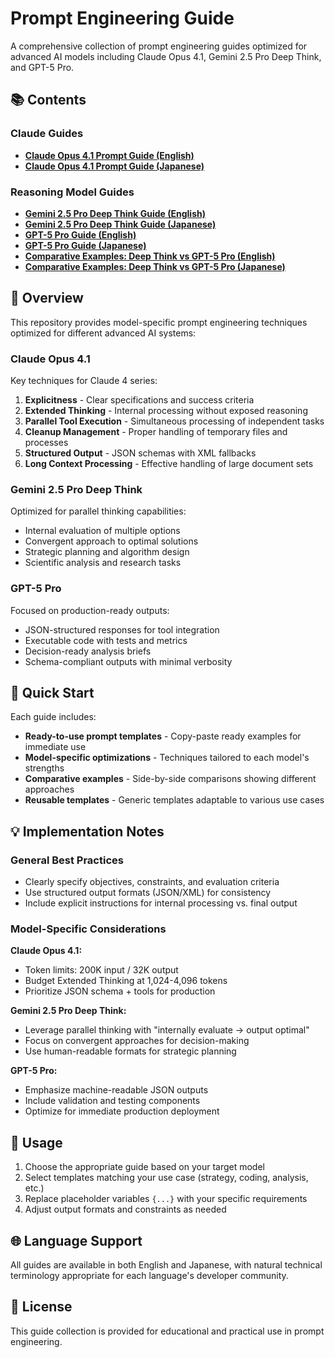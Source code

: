 # Prompt Engineering Guide

A comprehensive collection of prompt engineering guides optimized for advanced AI models including Claude Opus 4.1, Gemini 2.5 Pro Deep Think, and GPT-5 Pro.

## 📚 Contents

### Claude Guides
- **[Claude Opus 4.1 Prompt Guide (English)](claude-guides/Prompt_Guide_for_Opus_4_1_EN.md)**
- **[Claude Opus 4.1 Prompt Guide (Japanese)](claude-guides/Prompt_Guide_for_Opus_4_1_JA.md)**

### Reasoning Model Guides
- **[Gemini 2.5 Pro Deep Think Guide (English)](reasoning-model-guides/Prompt_Guide_for_Deep_Think_EN.md)**
- **[Gemini 2.5 Pro Deep Think Guide (Japanese)](reasoning-model-guides/Prompt_Guide_for_Deep_Think_JA.md)**
- **[GPT-5 Pro Guide (English)](reasoning-model-guides/Prompt_Guide_for_GPT-5_Pro_EN.md)**
- **[GPT-5 Pro Guide (Japanese)](reasoning-model-guides/Prompt_Guide_for_GPT-5_Pro_JA.md)**
- **[Comparative Examples: Deep Think vs GPT-5 Pro (English)](reasoning-model-guides/Prompt_Examples_Deep_Think_GPT-5_Pro_EN.md)**
- **[Comparative Examples: Deep Think vs GPT-5 Pro (Japanese)](reasoning-model-guides/Prompt_Examples_Deep_Think_GPT-5_Pro_JA.md)**

## 🎯 Overview

This repository provides model-specific prompt engineering techniques optimized for different advanced AI systems:

### Claude Opus 4.1
Key techniques for Claude 4 series:
1. **Explicitness** - Clear specifications and success criteria
2. **Extended Thinking** - Internal processing without exposed reasoning
3. **Parallel Tool Execution** - Simultaneous processing of independent tasks
4. **Cleanup Management** - Proper handling of temporary files and processes
5. **Structured Output** - JSON schemas with XML fallbacks
6. **Long Context Processing** - Effective handling of large document sets

### Gemini 2.5 Pro Deep Think
Optimized for parallel thinking capabilities:
- Internal evaluation of multiple options
- Convergent approach to optimal solutions
- Strategic planning and algorithm design
- Scientific analysis and research tasks

### GPT-5 Pro
Focused on production-ready outputs:
- JSON-structured responses for tool integration
- Executable code with tests and metrics
- Decision-ready analysis briefs
- Schema-compliant outputs with minimal verbosity

## 🚀 Quick Start

Each guide includes:
- **Ready-to-use prompt templates** - Copy-paste ready examples for immediate use
- **Model-specific optimizations** - Techniques tailored to each model's strengths
- **Comparative examples** - Side-by-side comparisons showing different approaches
- **Reusable templates** - Generic templates adaptable to various use cases

## 💡 Implementation Notes

### General Best Practices
- Clearly specify objectives, constraints, and evaluation criteria
- Use structured output formats (JSON/XML) for consistency
- Include explicit instructions for internal processing vs. final output

### Model-Specific Considerations

**Claude Opus 4.1:**
- Token limits: 200K input / 32K output
- Budget Extended Thinking at 1,024-4,096 tokens
- Prioritize JSON schema + tools for production

**Gemini 2.5 Pro Deep Think:**
- Leverage parallel thinking with "internally evaluate → output optimal"
- Focus on convergent approaches for decision-making
- Use human-readable formats for strategic planning

**GPT-5 Pro:**
- Emphasize machine-readable JSON outputs
- Include validation and testing components
- Optimize for immediate production deployment

## 📖 Usage

1. Choose the appropriate guide based on your target model
2. Select templates matching your use case (strategy, coding, analysis, etc.)
3. Replace placeholder variables `{...}` with your specific requirements
4. Adjust output formats and constraints as needed

## 🌐 Language Support

All guides are available in both English and Japanese, with natural technical terminology appropriate for each language's developer community.

## 📄 License

This guide collection is provided for educational and practical use in prompt engineering.
